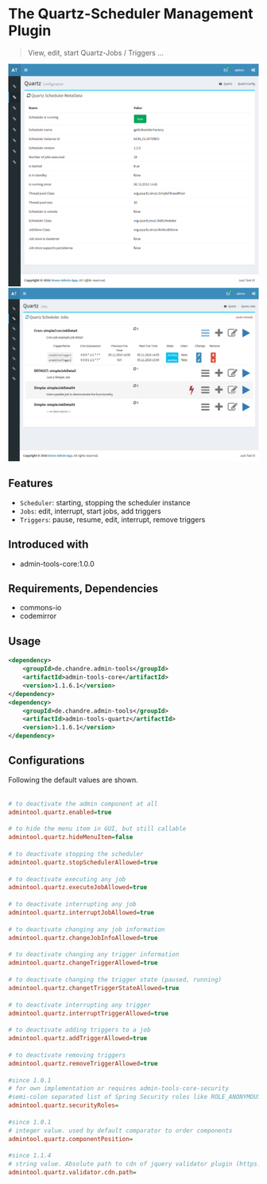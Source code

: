# The Quartz-Scheduler Management Plugin
> View, edit, start Quartz-Jobs / Triggers ... 

![Preview image](doc/screen_quartzMetadata_org.png?raw=true "AdminTool Quartz Metadata UI")
![Preview image](doc/screen_quartzJobs_org.png?raw=true "AdminTool Quartz Jobs UI")

## Features
* `Scheduler`: starting, stopping the scheduler instance
* `Jobs`: edit, interrupt, start jobs, add triggers
* `Triggers`:  pause, resume, edit, interrupt, remove triggers

## Introduced with
* admin-tools-core:1.0.0

## Requirements, Dependencies
* commons-io
* codemirror

## Usage

```xml
<dependency>
	<groupId>de.chandre.admin-tools</groupId>
	<artifactId>admin-tools-core</artifactId>
	<version>1.1.6.1</version>
</dependency>
<dependency>
	<groupId>de.chandre.admin-tools</groupId>
	<artifactId>admin-tools-quartz</artifactId>
	<version>1.1.6.1</version>
</dependency>
```

## Configurations

Following the default values are shown.	
```ini

# to deactivate the admin component at all
admintool.quartz.enabled=true

# to hide the menu item in GUI, but still callable
admintool.quartz.hideMenuItem=false

# to deactivate stopping the scheduler
admintool.quartz.stopSchedulerAllowed=true

# to deactivate executing any job
admintool.quartz.executeJobAllowed=true

# to deactivate interrupting any job
admintool.quartz.interruptJobAllowed=true

# to deactivate changing any job information
admintool.quartz.changeJobInfoAllowed=true

# to deactivate changing any trigger information 
admintool.quartz.changeTriggerAllowed=true

# to deactivate changing the trigger state (paused, running)
admintool.quartz.changetTriggerStateAllowed=true

# to deactivate interrupting any trigger
admintool.quartz.interruptTriggerAllowed=true

# to deactivate adding triggers to a job
admintool.quartz.addTriggerAllowed=true

# to deactivate removing triggers
admintool.quartz.removeTriggerAllowed=true

#since 1.0.1
# for own implementation or requires admin-tools-core-security
#semi-colon separated list of Spring Security roles like ROLE_ANONYMOUS;ROLE_ADMIN
admintool.quartz.securityRoles=

#since 1.0.1
# integer value. used by default comparator to order components
admintool.quartz.componentPosition=

#since 1.1.4
# string value. Absolute path to cdn of jquery validator plugin (https://github.com/1000hz/bootstrap-validator)
admintool.quartz.validator.cdn.path=
	
```